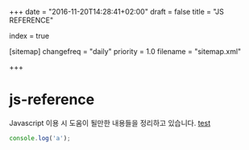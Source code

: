 +++
date = "2016-11-20T14:28:41+02:00"
draft = false
title = "JS REFERENCE"

index = true

[sitemap]
  changefreq = "daily"
  priority = 1.0
  filename = "sitemap.xml"
  
+++

# js-reference

Javascript 이용 시 도움이 될만한 내용들을 정리하고 있습니다. [test](http://naver.com)

```javascript
console.log('a');
```
